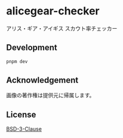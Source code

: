 # alicegear-checker

アリス・ギア・アイギス スカウト率チェッカー

## Development

```bash
pnpm dev
```

## Acknowledgement

画像の著作権は提供元に帰属します。

## License

[BSD-3-Clause](LICENSE)
